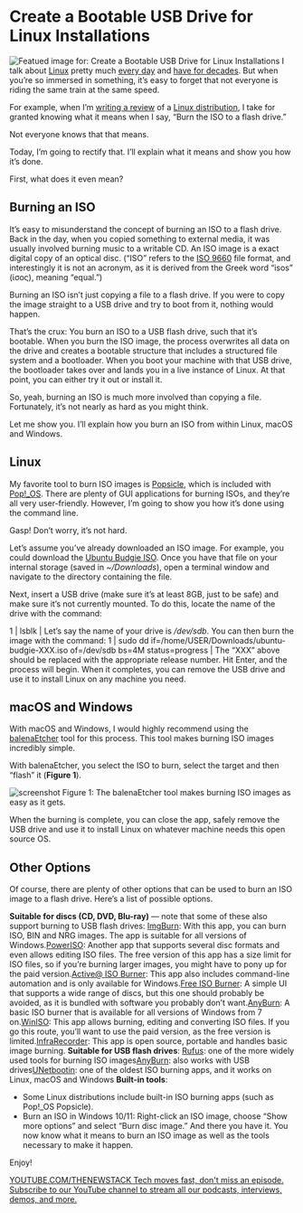 # Create a Bootable USB Drive for Linux Installations
![Featued image for: Create a Bootable USB Drive for Linux Installations](https://cdn.thenewstack.io/media/2025/06/40998da4-faruk-tokluoglu-fhiny0onkuu-unsplash-1024x683.jpg)
I talk about [Linux](https://thenewstack.io/learning-linux-start-here/) pretty much [every day](https://thenewstack.io/learn-linux-file-permissions-the-easy-way-and-the-hard-way-too/) and [have for decades](https://thenewstack.io/beyond-ubuntu-other-linux-distributions-you-should-try/). But when you’re so immersed in something, it’s easy to forget that not everyone is riding the same train at the same speed.

For example, when I’m [writing a review](https://thenewstack.io/kde-neon-is-the-linux-distribution-with-the-dynamic-desktop/) of a [Linux distribution](https://thenewstack.io/choosing-a-linux-distribution/), I take for granted knowing what it means when I say, “Burn the ISO to a flash drive.”

Not everyone knows that that means.

Today, I’m going to rectify that. I’ll explain what it means and show you how it’s done.

First, what does it even mean?

## Burning an ISO
It’s easy to misunderstand the concept of burning an ISO to a flash drive. Back in the day, when you copied something to external media, it was usually involved burning music to a writable CD. An ISO image is a exact digital copy of an optical disc. (“ISO” refers to the [ISO 9660](https://www.lenovo.com/us/en/glossary/iso-image/) file format, and interestingly it is not an acronym, as it is derived from the Greek word “isos” (ίσος), meaning “equal.”)

Burning an ISO isn’t just copying a file to a flash drive. If you were to copy the image straight to a USB drive and try to boot from it, nothing would happen.

That’s the crux: You burn an ISO to a USB flash drive, such that it’s bootable. When you burn the ISO image, the process overwrites all data on the drive and creates a bootable structure that includes a structured file system and a bootloader. When you boot your machine with that USB drive, the bootloader takes over and lands you in a live instance of Linux. At that point, you can either try it out or install it.

So, yeah, burning an ISO is much more involved than copying a file. Fortunately, it’s not nearly as hard as you might think.

Let me show you. I’ll explain how you burn an ISO from within Linux, macOS and Windows.

## Linux
My favorite tool to burn ISO images is [Popsicle](https://github.com/pop-os/popsicle), which is included with [Pop!_OS](https://thenewstack.io/pop_os-one-of-the-best-linux-distros-for-creators-of-all-types/). There are plenty of GUI applications for burning ISOs, and they’re all very user-friendly. However, I’m going to show you how it’s done using the command line.

Gasp! Don’t worry, it’s not hard.

Let’s assume you’ve already downloaded an ISO image. For example, you could download the [Ubuntu Budgie ISO](https://ubuntubudgie.org/downloads/). Once you have that file on your internal storage (saved in *~/Downloads*), open a terminal window and navigate to the directory containing the file.

Next, insert a USB drive (make sure it’s at least 8GB, just to be safe) and make sure it’s not currently mounted. To do this, locate the name of the drive with the command:

1 |
lsblk |
Let’s say the name of your drive is */dev/sdb*. You can then burn the image with the command:
1 |
sudo dd if=/home/USER/Downloads/ubuntu-budgie-XXX.iso of=/dev/sdb bs=4M status=progress |
The “XXX” above should be replaced with the appropriate release number.
Hit Enter, and the process will begin. When it completes, you can remove the USB drive and use it to install Linux on any machine you need.

## macOS and Windows
With macOS and Windows, I would highly recommend using the [balenaEtcher](https://www.balena.io/etcher) tool for this process. This tool makes burning ISO images incredibly simple.

With balenaEtcher, you select the ISO to burn, select the target and then “flash” it (**Figure 1**).

![screenshot](https://cdn.thenewstack.io/media/2025/05/f88dbd84-etcher.jpg)
Figure 1: The balenaEtcher tool makes burning ISO images as easy as it gets.

When the burning is complete, you can close the app, safely remove the USB drive and use it to install Linux on whatever machine needs this open source OS.

## Other Options
Of course, there are plenty of other options that can be used to burn an ISO image to a flash drive. Here’s a list of possible options.

**Suitable for discs (CD, DVD, Blu-ray)** — note that some of these also support burning to USB flash drives:
[ImgBurn](https://www.imgburn.com/): With this app, you can burn ISO, BIN and NRG images. The app is suitable for all versions of Windows.[PowerISO](https://www.poweriso.com/): Another app that supports several disc formats and even allows editing ISO files. The free version of this app has a size limit for ISO files, so if you’re burning larger images, you might have to pony up for the paid version.[Active@ ISO Burner](https://www.lsoft.net/iso-burner/): This app also includes command-line automation and is only available for Windows.[Free ISO Burner](https://www.freeisoburner.com/): A simple UI that supports a wide range of discs, but this one should probably be avoided, as it is bundled with software you probably don’t want.[AnyBurn](https://www.anyburn.com/): A basic ISO burner that is available for all versions of Windows from 7 on.[WinISO](https://winiso.com/): This app allows burning, editing and converting ISO files. If you go this route, you’ll want to use the paid version, as the free version is limited.[InfraRecorder](http://infrarecorder.org/): This app is open source, portable and handles basic image burning.
**Suitable for USB flash drives**:
[Rufus](https://rufus.ie/): one of the more widely used tools for burning ISO images[AnyBurn](https://www.anyburn.com/): also works with USB drives[UNetbootin](https://unetbootin.github.io/): one of the oldest ISO burning apps, and it works on Linux, macOS and Windows
**Built-in tools**:
- Some Linux distributions include built-in ISO burning apps (such as Pop!_OS Popsicle).
- Burn an ISO in Windows 10/11: Right-click an ISO image, choose “Show more options” and select “Burn disc image.”
And there you have it. You now know what it means to burn an ISO image as well as the tools necessary to make it happen.

Enjoy!

[
YOUTUBE.COM/THENEWSTACK
Tech moves fast, don't miss an episode. Subscribe to our YouTube
channel to stream all our podcasts, interviews, demos, and more.
](https://youtube.com/thenewstack?sub_confirmation=1)